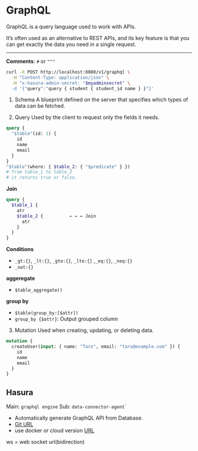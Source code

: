 # GraphQL

GraphQL is a query language used to work with APIs.

It’s often used as an alternative to REST APIs, and its key feature is that you can get exactly the data you need in a single request.

---

**Comments**:  `#` or `"""`

```bash
curl -X POST http://localhost:8080/v1/graphql \
  -H "Content-Type: application/json" \
  -H "x-hasura-admin-secret: "$myadminsecret" \
  -d '{"query":"query { student { student_id name } }"}'
```

1. Schema
    A blueprint defined on the server that specifies which types of data can be fetched.


2. Query
Used by the client to request only the fields it needs.
```graphql
query {
  "$table"(id: 1) {
    id
    name
    email
  }
}
"$table"(where: { $table_2: { "$predicate" } }) 
# from table_1 to table_2
# it returns true or false.                                         
```
**Join**
```graphql
query {
  $table_1 {
    atr
    $table_2 {          ← ← ← Join
      atr
    }
  }
}
```
**Conditions**
* `_gt:{}`, `_lt:{}`, `_gte:{}`, `_lte:{}` ,`_eq:{}`, `_neq:{}`
* `_not:{}`

**aggeregate**
* `$table_aggregate()`

**group by**
* `$table(group_by:[$attr])`
* `group_by {$attr}`: Output grouped column

3. Mutation
Used when creating, updating, or deleting data.
```graphql
mutation {
  createUser(input: { name: "Taro", email: "taro@example.com" }) {
    id
    name
    email
  }
}

```


## Hasura
Main: `graphql engine`
Sub: `data-connector-agent`´

* Automatically generate GraphQL API from Database.
* [Git URL](https://github.com/hasura/graphql-engine)
* use docker or cloud version [URL](https://cloud.hasura.io)

ws = web socket url(bidirection)
